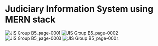 # Judiciary Information System using MERN stack
![JIS Group B5_page-0001](https://github.com/user-attachments/assets/190d37d5-a320-463a-884d-601b336e998b)
![JIS Group B5_page-0002](https://github.com/user-attachments/assets/c8b6219c-e054-4060-ae04-8af1b35fce1e)
![JIS Group B5_page-0003](https://github.com/user-attachments/assets/26aa3072-1898-435c-b4f6-19771c4cbf69)
![JIS Group B5_page-0004](https://github.com/user-attachments/assets/19178949-e378-4854-a81b-4128c305fa0a)
